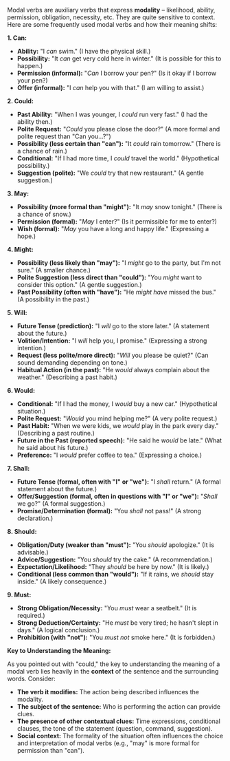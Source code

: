 Modal verbs are auxiliary verbs that express **modality** – likelihood, ability, permission, obligation, necessity, etc. They are quite sensitive to context. Here are some frequently used modal verbs and how their meaning shifts:

**1. Can:**

* **Ability:** "I *can* swim." (I have the physical skill.)
* **Possibility:** "It *can* get very cold here in winter." (It is possible for this to happen.)
* **Permission (informal):** "*Can* I borrow your pen?" (Is it okay if I borrow your pen?)
* **Offer (informal):** "I *can* help you with that." (I am willing to assist.)

**2. Could:**

* **Past Ability:** "When I was younger, I *could* run very fast." (I had the ability then.)
* **Polite Request:** "*Could* you please close the door?" (A more formal and polite request than "Can you...?")
* **Possibility (less certain than "can"):** "It *could* rain tomorrow." (There is a chance of rain.)
* **Conditional:** "If I had more time, I *could* travel the world." (Hypothetical possibility.)
* **Suggestion (polite):** "We *could* try that new restaurant." (A gentle suggestion.)

**3. May:**

* **Possibility (more formal than "might"):** "It *may* snow tonight." (There is a chance of snow.)
* **Permission (formal):** "*May* I enter?" (Is it permissible for me to enter?)
* **Wish (formal):** "*May* you have a long and happy life." (Expressing a hope.)

**4. Might:**

* **Possibility (less likely than "may"):** "I *might* go to the party, but I'm not sure." (A smaller chance.)
* **Polite Suggestion (less direct than "could"):** "You *might* want to consider this option." (A gentle suggestion.)
* **Past Possibility (often with "have"):** "He *might have* missed the bus." (A possibility in the past.)

**5. Will:**

* **Future Tense (prediction):** "I *will* go to the store later." (A statement about the future.)
* **Volition/Intention:** "I *will* help you, I promise." (Expressing a strong intention.)
* **Request (less polite/more direct):** "*Will* you please be quiet?" (Can sound demanding depending on tone.)
* **Habitual Action (in the past):** "He *would* always complain about the weather." (Describing a past habit.)

**6. Would:**

* **Conditional:** "If I had the money, I *would* buy a new car." (Hypothetical situation.)
* **Polite Request:** "*Would* you mind helping me?" (A very polite request.)
* **Past Habit:** "When we were kids, we *would* play in the park every day." (Describing a past routine.)
* **Future in the Past (reported speech):** "He said he *would* be late." (What he said about his future.)
* **Preference:** "I *would* prefer coffee to tea." (Expressing a choice.)

**7. Shall:**

* **Future Tense (formal, often with "I" or "we"):** "I *shall* return." (A formal statement about the future.)
* **Offer/Suggestion (formal, often in questions with "I" or "we"):** "*Shall* we go?" (A formal suggestion.)
* **Promise/Determination (formal):** "You *shall* not pass!" (A strong declaration.)

**8. Should:**

* **Obligation/Duty (weaker than "must"):** "You *should* apologize." (It is advisable.)
* **Advice/Suggestion:** "You *should* try the cake." (A recommendation.)
* **Expectation/Likelihood:** "They *should* be here by now." (It is likely.)
* **Conditional (less common than "would"):** "If it rains, we *should* stay inside." (A likely consequence.)

**9. Must:**

* **Strong Obligation/Necessity:** "You *must* wear a seatbelt." (It is required.)
* **Strong Deduction/Certainty:** "He *must* be very tired; he hasn't slept in days." (A logical conclusion.)
* **Prohibition (with "not"):** "You *must not* smoke here." (It is forbidden.)

**Key to Understanding the Meaning:**

As you pointed out with "could," the key to understanding the meaning of a modal verb lies heavily in the **context** of the sentence and the surrounding words. Consider:

* **The verb it modifies:** The action being described influences the modality.
* **The subject of the sentence:** Who is performing the action can provide clues.
* **The presence of other contextual clues:** Time expressions, conditional clauses, the tone of the statement (question, command, suggestion).
* **Social context:** The formality of the situation often influences the choice and interpretation of modal verbs (e.g., "may" is more formal for permission than "can").
